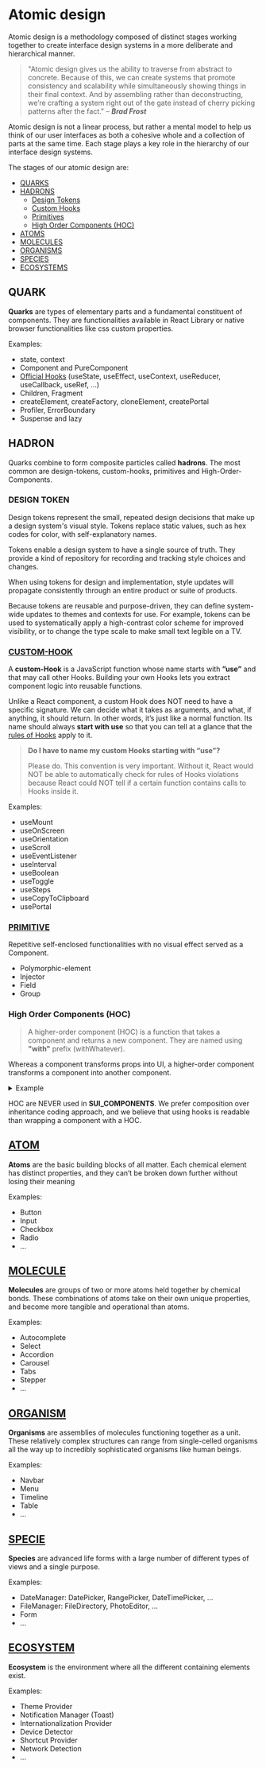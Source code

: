 # Atomic design

Atomic design is a methodology composed of distinct stages working together to create interface design systems in a more deliberate and hierarchical manner.

> "Atomic design gives us the ability to traverse from abstract to concrete. Because of this, we can create systems that promote consistency and scalability while simultaneously showing things in their final context. And by assembling rather than deconstructing, we’re crafting a system right out of the gate instead of cherry picking patterns after the fact." – **_Brad Frost_**

Atomic design is not a linear process, but rather a mental model to help us think of our user interfaces as both a cohesive whole and a collection of parts at the same time. Each stage plays a key role in the hierarchy of our interface design systems.

The stages of our atomic design are:
- [QUARKS](#quark)
- [HADRONS](#hadron)
  - [Design Tokens](#design-token)
  - [Custom Hooks](#custom-hookcomponentshook)
  - [Primitives](#primitivecomponentsprimitive)
  - [High Order Components (HOC)](#high-order-components-hoc)
- [ATOMS](#atomcomponentsatom)
- [MOLECULES](#moleculecomponentsmolecule)
- [ORGANISMS](#organismcomponentsorganism)
- [SPECIES](#speciecomponentsspecie)
- [ECOSYSTEMS](#ecosystemcomponentsecosystem)

## QUARK
**Quarks** are types of elementary parts and a fundamental constituent of components. They are functionalities available in React Library or native browser functionalities like css custom properties.

Examples:

- state, context
- Component and PureComponent
- [Official Hooks](https://reactjs.org/docs/hooks-reference.html) (useState, useEffect, useContext, useReducer, useCallback, useRef, ...)
- Children, Fragment
- createElement, createFactory, cloneElement, createPortal
- Profiler, ErrorBoundary
- Suspense and lazy

## HADRON
Quarks combine to form composite particles called **hadrons**. The most common are design-tokens, custom-hooks, primitives and High-Order-Components.

### DESIGN TOKEN
Design tokens represent the small, repeated design decisions that make up a design system's visual style. Tokens replace static values, such as hex codes for color, with self-explanatory names.

Tokens enable a design system to have a single source of truth. They provide a kind of repository for recording and tracking style choices and changes.

When using tokens for design and implementation, style updates will propagate consistently through an entire product or suite of products.

Because tokens are reusable and purpose-driven, they can define system-wide updates to themes and contexts for use. For example, tokens can be used to systematically apply a high-contrast color scheme for improved visibility, or to change the type scale to make small text legible on a TV.

### [CUSTOM-HOOK](components/hook)
A **custom-Hook** is a JavaScript function whose name starts with **”use”** and that may call other Hooks. Building your own Hooks lets you extract component logic into reusable functions.

Unlike a React component, a custom Hook does NOT need to have a specific signature. We can decide what it takes as arguments, and what, if anything, it should return. In other words, it’s just like a normal function. Its name should always **start with use** so that you can tell at a glance that the [rules of Hooks](https://reactjs.org/docs/hooks-rules.html) apply to it.

> **Do I have to name my custom Hooks starting with “use”?**
>
> Please do. This convention is very important. Without it, React would NOT be able to automatically check for rules of Hooks violations because React could NOT tell if a certain function contains calls to Hooks inside it.

Examples:

- useMount
- useOnScreen
- useOrientation
- useScroll
- useEventListener
- useInterval
- useBoolean
- useToggle
- useSteps
- useCopyToClipboard
- usePortal

### [PRIMITIVE](components/primitive)
Repetitive self-enclosed functionalities with no visual effect served as a Component. 

- Polymorphic-element
- Injector
- Field
- Group

### High Order Components (HOC)
> A higher-order component (HOC) is a function that takes a component and returns a new component. They are named using **"with"** prefix (withWhatever).

Whereas a component transforms props into UI, a higher-order component transforms a component into another component.

<details>
<summary>Example</summary>

```jsx
// The following example wraps a component and renders that or returns
// a fallback depending on the 'isLoading' prop boolean state.
// WrappedComponent
const WrappedComponent = ({children}) => <span>{children}</span>

// FallbackComponent

// HOC
const higherOrderComponent = (
  WrappedComponent,
  FallbackComponent = () => 'loading...'
) => {
  return ({isLoading, ...props}) => {
    const Component = isLoading ? FallbackComponent : WrappedComponent
    return <Component {...props} />
  } 
}

// Resulting HighOrderComponentWrappedComponent
const EnhancedComponent = higherOrderComponent(WrappedComponent);

<EnhancedComponent />
```
</details>

HOC are NEVER used in **SUI_COMPONENTS**. We prefer composition over inheritance coding approach, and we believe that using hooks is readable than wrapping a component with a HOC.  

## [ATOM](components/atom)
**Atoms** are the basic building blocks of all matter. Each chemical element has distinct properties, and they can’t be broken down further without losing their meaning

Examples:

- Button
- Input
- Checkbox
- Radio
- ...


## [MOLECULE](components/molecule)
**Molecules** are groups of two or more atoms held together by chemical bonds. These combinations of atoms take on their own unique properties, and become more tangible and operational than atoms.

Examples:

- Autocomplete
- Select
- Accordion
- Carousel
- Tabs
- Stepper
- ...

## [ORGANISM](components/organism)
**Organisms** are assemblies of molecules functioning together as a unit. These relatively complex structures can range from single-celled organisms all the way up to incredibly sophisticated organisms like human beings.

Examples:

- Navbar
- Menu
- Timeline
- Table
- ...

## [SPECIE](components/specie)
**Species** are advanced life forms with a large number of different types of views and a single purpose. 

Examples:

- DateManager: DatePicker, RangePicker, DateTimePicker, ...
- FileManager: FileDirectory, PhotoEditor, ...
- Form
- ...

## [ECOSYSTEM](components/ecosystem)
**Ecosystem** is the environment where all the different containing elements exist. 

Examples:

- Theme Provider
- Notification Manager (Toast)
- Internationalization Provider
- Device Detector
- Shortcut Provider
- Network Detection
- ...
